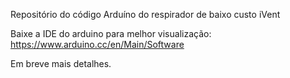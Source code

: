 Repositório do código Arduíno do respirador de baixo custo iVent

Baixe a IDE do arduino para melhor visualização: https://www.arduino.cc/en/Main/Software

Em breve mais detalhes.

